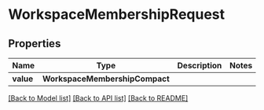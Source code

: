 # WorkspaceMembershipRequest


## Properties
Name | Type | Description | Notes
------------ | ------------- | ------------- | -------------
**value** | **WorkspaceMembershipCompact** |  | 

[[Back to Model list]](../README.md#documentation-for-models) [[Back to API list]](../README.md#documentation-for-api-endpoints) [[Back to README]](../README.md)


